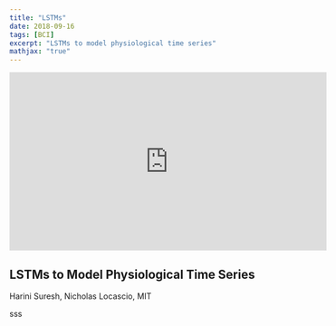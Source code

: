 ```yaml
---
title: "LSTMs"
date: 2018-09-16
tags: [BCI]
excerpt: "LSTMs to model physiological time series"
mathjax: "true"
---
```


<iframe src="https://www.youtube.com/embed/l4X-kZjl1gs" width="560" height="315" frameborder="0"> </iframe>

## LSTMs to Model Physiological Time Series
Harini Suresh, Nicholas Locascio, MIT

sss



